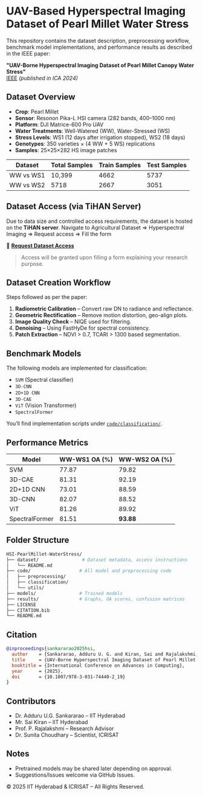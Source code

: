 # UAV-Based Hyperspectral Imaging Dataset of Pearl Millet Water Stress

This repository contains the dataset description, preprocessing workflow, benchmark model implementations, and performance results as described in the IEEE paper:

**"UAV-Borne Hyperspectral Imaging Dataset of Pearl Millet Canopy Water Stress"**  
[IEEE](https://ieeexplore.ieee.org/document/9881337) *(published in ICA 2024)*



## Dataset Overview

- **Crop**: Pearl Millet
- **Sensor**: Resonon Pika-L HSI camera (282 bands, 400–1000 nm)
- **Platform**: DJI Matrice-600 Pro UAV
- **Water Treatments**: Well-Watered (WW), Water-Stressed (WS)
- **Stress Levels**: WS1 (12 days after irrigation stopped), WS2 (18 days)
- **Genotypes**: 350 varieties × (4 WW + 5 WS) replications
- **Samples**: 25×25×282 HS image patches

| Dataset | Total Samples | Train Samples | Test Samples |
|---------|----------------|----------------|----------------|
| WW vs WS1 | 10,399 | 4662 | 5737 |
| WW vs WS2 | 5718  | 2667 | 3051 |


## Dataset Access (via TiHAN Server)

Due to data size and controlled access requirements, the dataset is hosted on the **TiHAN server**.
Navigate to Agricultural Dataset => Hyperspectral Imaging => Request access => Fill the form

📝 **[Request Dataset Access](https://tihan.iith.ac.in/TiAND.html)** 

> Access will be granted upon filling a form explaining your research purpose.



## Dataset Creation Workflow

Steps followed as per the paper:

1. **Radiometric Calibration** – Convert raw DN to radiance and reflectance.
2. **Geometric Rectification** – Remove motion distortion, geo-align plots.
3. **Image Quality Check** – NIQE used for filtering.
4. **Denoising** – Using FastHyDe for spectral consistency.
5. **Patch Extraction** – NDVI > 0.7, TCARI > 1300 based segmentation.



## Benchmark Models

The following models are implemented for classification:

- `SVM` (Spectral classifier)
- `3D-CNN`
- `2D+1D CNN`
- `3D-CAE`
- `ViT` (Vision Transformer)
- `SpectralFormer`

You’ll find implementation scripts under [`code/classification/`](./code/classification/).



## Performance Metrics

| Model | WW-WS1 OA (%) | WW-WS2 OA (%) |
|-------|----------------|----------------|
| SVM | 77.87 | 79.82 |
| 3D-CAE | 81.31 | 92.19 |
| 2D+1D CNN | 73.01 | 88.59 |
| 3D-CNN | 82.07 | 88.52 |
| ViT | 81.26 | 89.92 |
| SpectralFormer | 81.51 | **93.88** |



## Folder Structure

```bash
HSI-PearlMillet-WaterStress/
├── dataset/                # Dataset metadata, access instructions
│   └── README.md
├── code/                  # All model and preprocessing code
│   ├── preprocessing/
│   ├── classification/
│   └── utils/
├── models/                # Trained models
├── results/               # Graphs, OA scores, confusion matrices
├── LICENSE
├── CITATION.bib
└── README.md
```



## Citation

```bibtex
@inproceedings{sankararao2025hsi,
  author    = {Sankararao, Adduru U. G. and Kiran, Sai and Rajalakshmi, P. and Choudhary, Sunita},
  title     = {UAV-Borne Hyperspectral Imaging Dataset of Pearl Millet Canopy Water Stress},
  booktitle = {International Conference on Advances in Computing},
  year      = {2025},
  doi       = {10.1007/978-3-031-74440-2_19}
}
```



## Contributors

- Dr. Adduru U.G. Sankararao – IIT Hyderabad
- Mr. Sai Kiran – IIT Hyderabad
- Prof. P. Rajalakshmi – Research Advisor
- Dr. Sunita Choudhary – Scientist, ICRISAT 


## Notes

- Pretrained models may be shared later depending on approval.
- Suggestions/Issues welcome via GitHub Issues.



© 2025 IIT Hyderabad & ICRISAT – All Rights Reserved.
